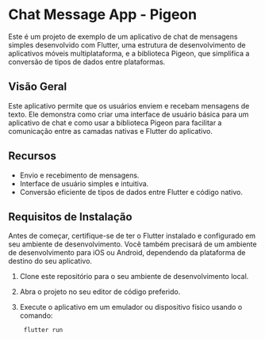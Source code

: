 # Chat Message App - Pigeon

Este é um projeto de exemplo de um aplicativo de chat de mensagens simples desenvolvido com Flutter, uma estrutura de desenvolvimento de aplicativos móveis multiplataforma, e a biblioteca Pigeon, que simplifica a conversão de tipos de dados entre plataformas.

## Visão Geral

Este aplicativo permite que os usuários enviem e recebam mensagens de texto. Ele demonstra como criar uma interface de usuário básica para um aplicativo de chat e como usar a biblioteca Pigeon para facilitar a comunicação entre as camadas nativas e Flutter do aplicativo.

## Recursos

- Envio e recebimento de mensagens.
- Interface de usuário simples e intuitiva.
- Conversão eficiente de tipos de dados entre Flutter e código nativo.

## Requisitos de Instalação

Antes de começar, certifique-se de ter o Flutter instalado e configurado em seu ambiente de desenvolvimento. Você também precisará de um ambiente de desenvolvimento para iOS ou Android, dependendo da plataforma de destino do seu aplicativo.

1. Clone este repositório para o seu ambiente de desenvolvimento local.
2. Abra o projeto no seu editor de código preferido.
3. Execute o aplicativo em um emulador ou dispositivo físico usando o comando:

   ```
    flutter run
   ```

